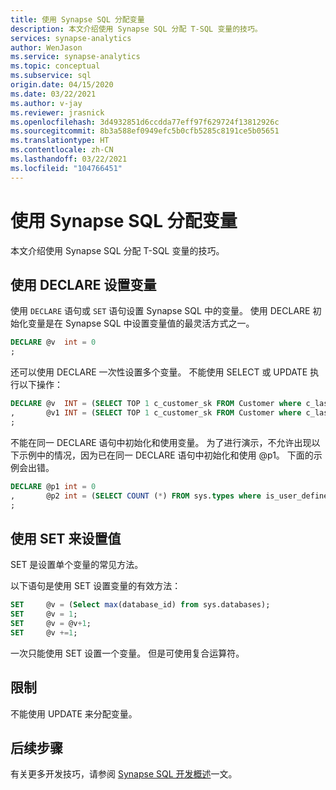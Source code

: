 ```yaml
---
title: 使用 Synapse SQL 分配变量
description: 本文介绍使用 Synapse SQL 分配 T-SQL 变量的技巧。
services: synapse-analytics
author: WenJason
ms.service: synapse-analytics
ms.topic: conceptual
ms.subservice: sql
origin.date: 04/15/2020
ms.date: 03/22/2021
ms.author: v-jay
ms.reviewer: jrasnick
ms.openlocfilehash: 3d4932851d6ccdda77eff97f629724f13812926c
ms.sourcegitcommit: 8b3a588ef0949efc5b0cfb5285c8191ce5b05651
ms.translationtype: HT
ms.contentlocale: zh-CN
ms.lasthandoff: 03/22/2021
ms.locfileid: "104766451"
---
```

# <a name="assign-variables-with-synapse-sql"></a>使用 Synapse SQL 分配变量

本文介绍使用 Synapse SQL 分配 T-SQL 变量的技巧。

## <a name="set-variables-with-declare"></a>使用 DECLARE 设置变量

使用 `DECLARE` 语句或 `SET` 语句设置 Synapse SQL 中的变量。 使用 DECLARE 初始化变量是在 Synapse SQL 中设置变量值的最灵活方式之一。

```sql
DECLARE @v  int = 0
;
```

还可以使用 DECLARE 一次性设置多个变量。 不能使用 SELECT 或 UPDATE 执行以下操作：

```sql
DECLARE @v  INT = (SELECT TOP 1 c_customer_sk FROM Customer where c_last_name = 'Smith')
,       @v1 INT = (SELECT TOP 1 c_customer_sk FROM Customer where c_last_name = 'Jones')
;
```

不能在同一 DECLARE 语句中初始化和使用变量。 为了进行演示，不允许出现以下示例中的情况，因为已在同一 DECLARE 语句中初始化和使用 \@p1。 下面的示例会出错。

```sql
DECLARE @p1 int = 0
,       @p2 int = (SELECT COUNT (*) FROM sys.types where is_user_defined = @p1 )
;
```

## <a name="set-values-with-set"></a>使用 SET 来设置值

SET 是设置单个变量的常见方法。

以下语句是使用 SET 设置变量的有效方法：

```sql
SET     @v = (Select max(database_id) from sys.databases);
SET     @v = 1;
SET     @v = @v+1;
SET     @v +=1;
```

一次只能使用 SET 设置一个变量。 但是可使用复合运算符。

## <a name="limitations"></a>限制

不能使用 UPDATE 来分配变量。

## <a name="next-steps"></a>后续步骤

有关更多开发技巧，请参阅 [Synapse SQL 开发概述](develop-overview.md)一文。
